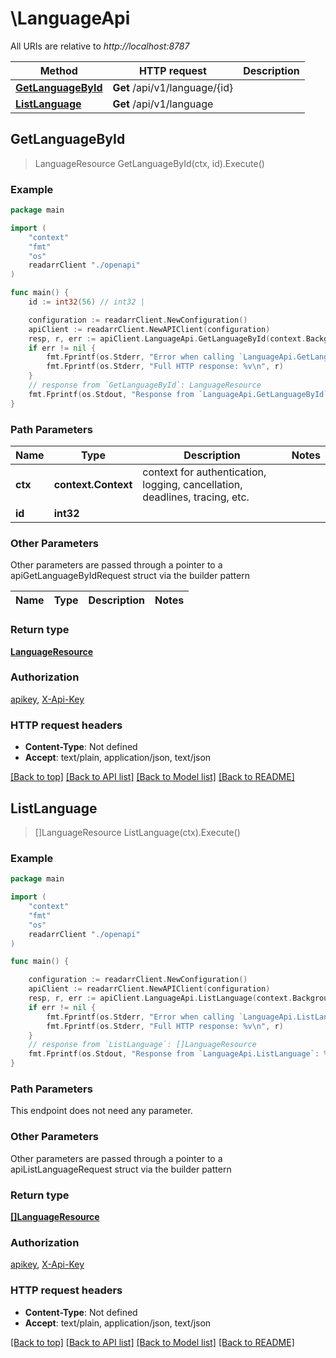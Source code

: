 # \LanguageApi

All URIs are relative to *http://localhost:8787*

Method | HTTP request | Description
------------- | ------------- | -------------
[**GetLanguageById**](LanguageApi.md#GetLanguageById) | **Get** /api/v1/language/{id} | 
[**ListLanguage**](LanguageApi.md#ListLanguage) | **Get** /api/v1/language | 



## GetLanguageById

> LanguageResource GetLanguageById(ctx, id).Execute()



### Example

```go
package main

import (
    "context"
    "fmt"
    "os"
    readarrClient "./openapi"
)

func main() {
    id := int32(56) // int32 | 

    configuration := readarrClient.NewConfiguration()
    apiClient := readarrClient.NewAPIClient(configuration)
    resp, r, err := apiClient.LanguageApi.GetLanguageById(context.Background(), id).Execute()
    if err != nil {
        fmt.Fprintf(os.Stderr, "Error when calling `LanguageApi.GetLanguageById``: %v\n", err)
        fmt.Fprintf(os.Stderr, "Full HTTP response: %v\n", r)
    }
    // response from `GetLanguageById`: LanguageResource
    fmt.Fprintf(os.Stdout, "Response from `LanguageApi.GetLanguageById`: %v\n", resp)
}
```

### Path Parameters


Name | Type | Description  | Notes
------------- | ------------- | ------------- | -------------
**ctx** | **context.Context** | context for authentication, logging, cancellation, deadlines, tracing, etc.
**id** | **int32** |  | 

### Other Parameters

Other parameters are passed through a pointer to a apiGetLanguageByIdRequest struct via the builder pattern


Name | Type | Description  | Notes
------------- | ------------- | ------------- | -------------


### Return type

[**LanguageResource**](LanguageResource.md)

### Authorization

[apikey](../README.md#apikey), [X-Api-Key](../README.md#X-Api-Key)

### HTTP request headers

- **Content-Type**: Not defined
- **Accept**: text/plain, application/json, text/json

[[Back to top]](#) [[Back to API list]](../README.md#documentation-for-api-endpoints)
[[Back to Model list]](../README.md#documentation-for-models)
[[Back to README]](../README.md)


## ListLanguage

> []LanguageResource ListLanguage(ctx).Execute()



### Example

```go
package main

import (
    "context"
    "fmt"
    "os"
    readarrClient "./openapi"
)

func main() {

    configuration := readarrClient.NewConfiguration()
    apiClient := readarrClient.NewAPIClient(configuration)
    resp, r, err := apiClient.LanguageApi.ListLanguage(context.Background()).Execute()
    if err != nil {
        fmt.Fprintf(os.Stderr, "Error when calling `LanguageApi.ListLanguage``: %v\n", err)
        fmt.Fprintf(os.Stderr, "Full HTTP response: %v\n", r)
    }
    // response from `ListLanguage`: []LanguageResource
    fmt.Fprintf(os.Stdout, "Response from `LanguageApi.ListLanguage`: %v\n", resp)
}
```

### Path Parameters

This endpoint does not need any parameter.

### Other Parameters

Other parameters are passed through a pointer to a apiListLanguageRequest struct via the builder pattern


### Return type

[**[]LanguageResource**](LanguageResource.md)

### Authorization

[apikey](../README.md#apikey), [X-Api-Key](../README.md#X-Api-Key)

### HTTP request headers

- **Content-Type**: Not defined
- **Accept**: text/plain, application/json, text/json

[[Back to top]](#) [[Back to API list]](../README.md#documentation-for-api-endpoints)
[[Back to Model list]](../README.md#documentation-for-models)
[[Back to README]](../README.md)

